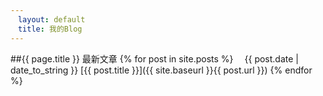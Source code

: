 ```yaml
---
　layout: default
　title: 我的Blog
---
```

##{{ page.title }}
最新文章
{% for post in site.posts %}
　{{ post.date | date_to_string }} [{{ post.title }}]({{ site.baseurl }}{{ post.url }})
{% endfor %}

